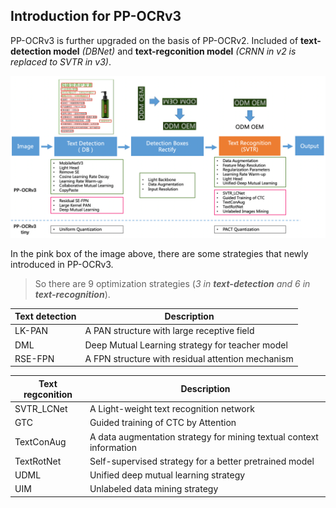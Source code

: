 ## Introduction for PP-OCRv3

PP-OCRv3 is further upgraded on the basis of PP-OCRv2. Included of **text-detection model** _(DBNet)_ and **text-regconition model** _(CRNN in v2 is replaced to SVTR in v3)_.

!["ppocrv3_img"](../imgs/ppocrv3_framework.png)

In the pink box of the image above, there are some strategies that newly introduced in PP-OCRv3.

> So there are 9 optimization strategies (_3 in **text-detection** and 6 in **text-recognition**_).

| Text detection | Description                                       |
| -------------- | ------------------------------------------------- |
| LK-PAN         | A PAN structure with large receptive field        |
| DML            | Deep Mutual Learning strategy for teacher model   |
| RSE-FPN        | A FPN structure with residual attention mechanism |

| Text regconition | Description                                                         |
| ---------------- | ------------------------------------------------------------------- |
| SVTR_LCNet       | A Light-weight text recognition network                             |
| GTC              | Guided training of CTC by Attention                                 |
| TextConAug       | A data augmentation strategy for mining textual context information |
| TextRotNet       | Self-supervised strategy for a better pretrained model              |
| UDML             | Unified deep mutual learning strategy                               |
| UIM              | Unlabeled data mining strategy                                      |
